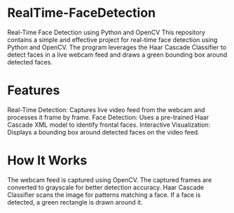 # RealTime-FaceDetection
Real-Time Face Detection using Python and OpenCV This repository contains a simple and effective project for real-time face detection using Python and OpenCV. The program leverages the Haar Cascade Classifier to detect faces in a live webcam feed and draws a green bounding box around detected faces.
# Features
Real-Time Detection: Captures live video feed from the webcam and processes it frame by frame.
Face Detection: Uses a pre-trained Haar Cascade XML model to identify frontal faces.
Interactive Visualization: Displays a bounding box around detected faces on the video feed.
# How It Works
The webcam feed is captured using OpenCV.
The captured frames are converted to grayscale for better detection accuracy.
Haar Cascade Classifier scans the image for patterns matching a face.
If a face is detected, a green rectangle is drawn around it.
